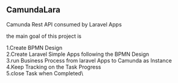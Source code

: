 ## CamundaLara

Camunda Rest API consumed by Laravel Apps

the main goal of this project is

1.Create BPMN Design\
2.Create Laravel Simple Apps following the BPMN Design\
3.run Business Process from laravel Apps to Camunda as Instance\
4.Keep Tracking on the Task Progress\
5.close Task when Completed\

